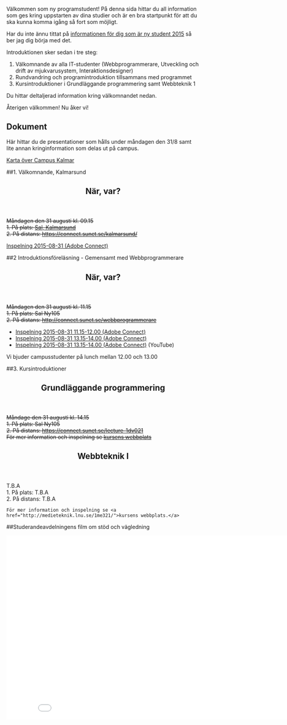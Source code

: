 Välkommen som ny programstudent! På denna sida hittar du all information som ges kring uppstarten av dina studier och är en bra startpunkt för att du ska kunna komma igång så fort som möjligt.

Har du inte ännu tittat på [informationen för dig som är ny student 2015](//coursepress.lnu.se/program/utveckling-och-drift-av-mjukvarusystem/ny2015/) så ber jag dig börja med det.

Introduktionen sker sedan i tre steg:

1. Välkomnande av alla IT-studenter (Webbprogrammerare, Utveckling och drift av mjukvarusystem, Interaktionsdesigner)
2. Rundvandring och programintroduktion tillsammans med programmet
3. Kursintroduktioner i Grundläggande programmering samt Webbteknik 1

Du hittar deltaljerad information kring välkomnandet nedan. 

Återigen välkommen! Nu åker vi!

<h2>Dokument</h2>
Här hittar du de presentationer som hålls under måndagen den 31/8 samt lite annan kringinformation som delas ut på campus.

[Karta över Campus Kalmar](http://orion.lnu.se/pub/education/programme/webbprogrammerare/student/introduktion/2012/Karta%20%C3%B6ver%20LNU,%20campus%20Kalmar.pdf)

##1. Välkomnande, Kalmarsund
<article class="message-box table-cell schedule">
  <header class="message-box-header">
    <h2><span>När, var?</span></h2>
  </header>
  <div class="message-box-content">
    <del>Måndagen den 31 augusti kl. 09.15 <br />
    1. På plats: <a href="http://www.hitta.se/LargeMap.aspx?z=1&amp;mp=%3Cpts%3E%3Cpt%20x%3D%221533942%22%20y%3D%226283593%22%20i%3D%22http%3A//www.hitta.se/images/point.png%22%3E%3Ct%3EFri%20parkering%3C/t%3E%3C/pt%3E%3Cpt%20x%3D%221533904%22%20y%3D%226283716%22%20i%3D%22http%3A//www.hitta.se/images/point.png%22%3E%3Ct%3EFri%20parkering%3C/t%3E%3C/pt%3E%3Cpt%20x%3D%221533815%22%20y%3D%226283590%22%20i%3D%22http%3A//www.hitta.se/images/point.png%22%3E%3Ct%3EHuvudentr%E9%2C%20Kalmar%20Nyckel%3C/t%3E%3C/pt%3E%3Cpt%20x%3D%221533769%22%20y%3D%226283604%22%20i%3D%22http%3A//www.hitta.se/images/point.png%22%3E%3Ct%3ESal%3A%20Kalmarsund%3C/t%3E%3C/pt%3E%3C/pts%3E">Sal, Kalmarsund</a><br />
    2. På distans: <a href="https://connect.sunet.se/kalmarsund/">https://connect.sunet.se/kalmarsund/</a></del>

<a href="https://connect.sunet.se/p1un3zex7o0/">Inspelning 2015-08-31 (Adobe Connect)</a>
  </div>
</article>

##2 Introduktionsföreläsning - Gemensamt med Webbprogrammerare
<article class="message-box table-cell schedule">
  <header class="message-box-header">
    <h2><span>När, var?</span></h2>
  </header>
  <div class="message-box-content">
   <del>Måndagen den 31 augusti kl. 11.15 <br />
    1. På plats: Sal Ny105 <br />
    2. På distans: <a href="http://connect.sunet.se/webbprogrammerare">http://connect.sunet.se/webbprogrammerare</a></del>
    
* <a href="https://connect.sunet.se/p4kh4mtylml/">Inspelning 2015-08-31 11.15-12.00 (Adobe Connect)</a>
* <a href="https://connect.sunet.se/p8on76lphwl/">Inspelning 2015-08-31 13.15-14.00 (Adobe Connect)</a>
* <a href="https://connect.sunet.se/p8on76lphwl/">Inspelning 2015-08-31 13.15-14.00 (Adobe Connect)</a> (YouTube)
  </div>
</article>
Vi bjuder campusstudenter på lunch mellan 12.00 och 13.00

##3. Kursintroduktioner
<article class="message-box table-cell schedule">
  <header class="message-box-header">
    <h2><span>Grundläggande programmering</span></h2>
  </header>
  <div class="message-box-content">
    <del>Måndage den 31 augusti kl. 14.15 <br />
    1. På plats: Sal Ny105 <br />
    2. På distans: <a href="https://connect.sunet.se/lecture-1dv021">https://connect.sunet.se/lecture-1dv021</a> <br />
    För mer information och inspelning se <a href="https://coursepress.lnu.se/kurs/grundlaggande-programmering">kursens webbplats</a></del>
  </div>
</article>

<article class="message-box table-cell schedule">
  <header class="message-box-header">
    <h2><span>Webbteknik I</span></h2>
  </header>
  <div class="message-box-content">
    T.B.A <br />
    1. På plats: T.B.A <br />
    2. På distans: T.B.A <br />

    För mer information och inspelning se <a href="http://medieteknik.lnu.se/1me321/">kursens webbplats.</a>
  </div>
</article>

##Studerandeavdelningens film om stöd och vägledning
<iframe src="//www.youtube.com/embed/REKCWTh2xmY?rel=0" frameborder="0" width="853" height="480"></iframe>
